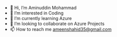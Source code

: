 - 👋 Hi, I’m Aminuddin Mohammad
- 👀 I’m interested in Coding
- 🌱 I’m currently learning Azure
- 💞️ I’m looking to collaborate on Azure Projects
- 📫 How to reach me ameenshahid35@gmail.com

<!---
ameenshahid/ameenshahid is a ✨ special ✨ repository because its `README.md` (this file) appears on your GitHub profile.
You can click the Preview link to take a look at your changes.
--->
